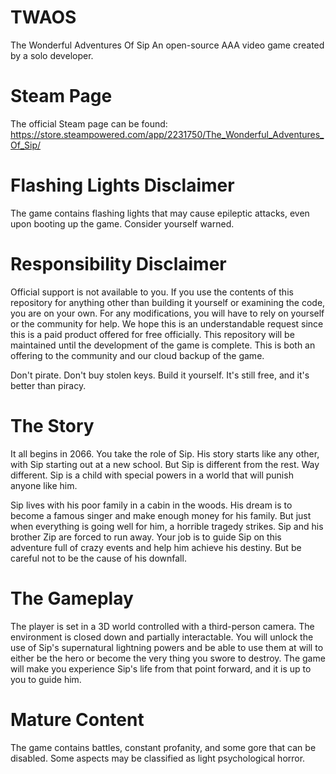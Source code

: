 # TWAOS
The Wonderful Adventures Of Sip
An open-source AAA video game created by a solo developer.

# Steam Page
The official Steam page can be found:
https://store.steampowered.com/app/2231750/The_Wonderful_Adventures_Of_Sip/

# Flashing Lights Disclaimer
The game contains flashing lights that may cause epileptic attacks, even upon booting up the game. Consider yourself warned.

# Responsibility Disclaimer
Official support is not available to you. If you use the contents of this repository for anything other than building it yourself or examining the code, you are on your own. For any modifications, you will have to rely on yourself or the community for help. We hope this is an understandable request since this is a paid product offered for free officially. This repository will be maintained until the development of the game is complete. This is both an offering to the community and our cloud backup of the game.

Don't pirate. Don't buy stolen keys. Build it yourself. It's still free, and it's better than piracy.

# The Story
It all begins in 2066. You take the role of Sip. His story starts like any other, with Sip starting out at a new school. But Sip is different from the rest. Way different. Sip is a child with special powers in a world that will punish anyone like him.

Sip lives with his poor family in a cabin in the woods. His dream is to become a famous singer and make enough money for his family. But just when everything is going well for him, a horrible tragedy strikes. Sip and his brother Zip are forced to run away. Your job is to guide Sip on this adventure full of crazy events and help him achieve his destiny. But be careful not to be the cause of his downfall.

# The Gameplay
The player is set in a 3D world controlled with a third-person camera. The environment is closed down and partially interactable. You will unlock the use of Sip's supernatural lightning powers and be able to use them at will to either be the hero or become the very thing you swore to destroy. The game will make you experience Sip's life from that point forward, and it is up to you to guide him.

# Mature Content
The game contains battles, constant profanity, and some gore that can be disabled. Some aspects may be classified as light psychological horror.
